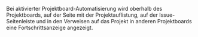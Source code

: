 Bei aktivierter Projektboard-Automatisierung wird oberhalb des Projektboards, auf der Seite mit der Projektauflistung, auf der Issue-Seitenleiste und in den Verweisen auf das Projekt in anderen Projektboards eine Fortschrittsanzeige angezeigt.
